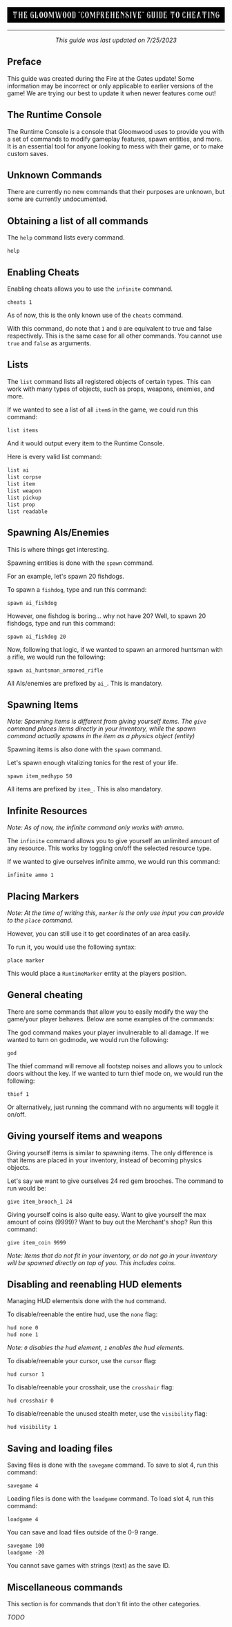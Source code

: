 <img src="/assets/cheattitle.png">
<hr>
<p align="center"><i>This guide was last updated on 7/25/2023</i></p>


## Preface

This guide was created during the Fire at the Gates update! Some information may be incorrect or only applicable to earlier versions of the game! We are trying our best to update it when newer features come out!

## The Runtime Console

The Runtime Console is a console that Gloomwood uses to provide you with a set of commands to modify gameplay features, spawn entities, and more. It is an essential tool for anyone looking to mess with their game, or to make custom saves.

## Unknown Commands

There are currently no new commands that their purposes
are unknown, but some are currently undocumented.

## Obtaining a list of all commands

The `help` command lists every command.

```
help
```

## Enabling Cheats

Enabling cheats allows you to use the `infinite` command.

```
cheats 1
```

As of now, this is the only known use of the `cheats` command.

With this command, do note that `1` and `0` are equivalent to true and false respectively. 
This is the same case for all other commands. 
You cannot use `true` and `false` as arguments.

## Lists

The `list` command lists all registered objects of certain types.
This can work with many types of objects, such as props, weapons,
enemies, and more.

If we wanted to see a list of all `item`s in the game, we could run this command:
```
list items
```
And it would output every item to the Runtime Console.

Here is every valid list command:
```
list ai
list corpse
list item
list weapon
list pickup
list prop
list readable
```

## Spawning AIs/Enemies

This is where things get interesting.

Spawning entities is done with the `spawn` command.

For an example, let's spawn 20 fishdogs.

To spawn a `fishdog`, type and run this command:

```
spawn ai_fishdog
```

However, one fishdog is boring... why not have 20? Well, to spawn 20 fishdogs, type and run this command:

```
spawn ai_fishdog 20
```

Now, following that logic, if we wanted to spawn an armored huntsman with a rifle, we would run the following:

```
spawn ai_huntsman_armored_rifle
```

All AIs/enemies are prefixed by `ai_`. This is mandatory.

## Spawning Items 

*Note: Spawning items is different from giving yourself items. The `give` command places items directly in your inventory, while the spawn command actually spawns in the item as a physics object (entity)*

Spawning items is also done with the `spawn` command.

Let's spawn enough vitalizing tonics for the rest of your life.

```
spawn item_medhypo 50
```

All items are prefixed by `item_`. This is also mandatory.

## Infinite Resources

*Note: As of now, the infinite command only works with ammo.*

The `infinite` command allows you to give yourself an unlimited amount
of any resource. This works by toggling on/off the selected resource type.

If we wanted to give ourselves infinite ammo, we would run this command:

```
infinite ammo 1
```

## Placing Markers

*Note: At the time of writing this, `marker` is the only use input you can provide to the `place` command.*

However, you can still use it to get coordinates of an area easily.

To run it, you would use the following syntax:

```
place marker
```

This would place a `RuntimeMarker` entity at the players position.

## General cheating

There are some commands that allow you to easily modify the way the game/your player behaves. Below are some examples of the commands:

The god command makes your player invulnerable to all damage. If we wanted to turn on godmode, we would run the following:

```
god
```

The thief command will remove all footstep noises and allows you to unlock doors without the key. If we wanted to turn thief mode on, we would run the following:

```
thief 1
```

Or alternatively, just running the command with no arguments will toggle it on/off.

## Giving yourself items and weapons

Giving yourself items is similar to spawning items. The only difference is that items are placed in your inventory, instead of becoming physics objects.

Let's say we want to give ourselves 24 red gem brooches. The command to run would be:

```
give item_brooch_1 24
```

Giving yourself coins is also quite easy. Want to give yourself the max amount of coins (9999)? Want to buy out the Merchant's shop? Run this command:

```
give item_coin 9999
```

*Note: Items that do not fit in your inventory, or do not go in your inventory will be spawned directly on top of you. This includes coins.*

## Disabling and reenabling HUD elements

Managing HUD elementsis done with the `hud` command.

To disable/reenable the entire hud, use the `none` flag:
```
hud none 0
hud none 1
```

*Note: `0` disables the hud element, `1` enables the hud elements.*

To disable/reenable your cursor, use the `cursor` flag:

```
hud cursor 1
```

To disable/reenable your crosshair, use the `crosshair` flag:

```
hud crosshair 0
```

To disable/reenable the unused stealth meter, use the `visibility` flag:

```
hud visibility 1
```

## Saving and loading files

Saving files is done with the `savegame` command. To save to slot 4, run this command:

```
savegame 4
```

Loading files is done with the `loadgame` command. To load slot 4, run this command:

```
loadgame 4
```

You can save and load files outside of the 0-9 range.

```
savegame 100
loadgame -20
```

You cannot save games with strings (text) as the save ID.

## Miscellaneous commands

This section is for commands that don't fit into the other categories.

*TODO*



